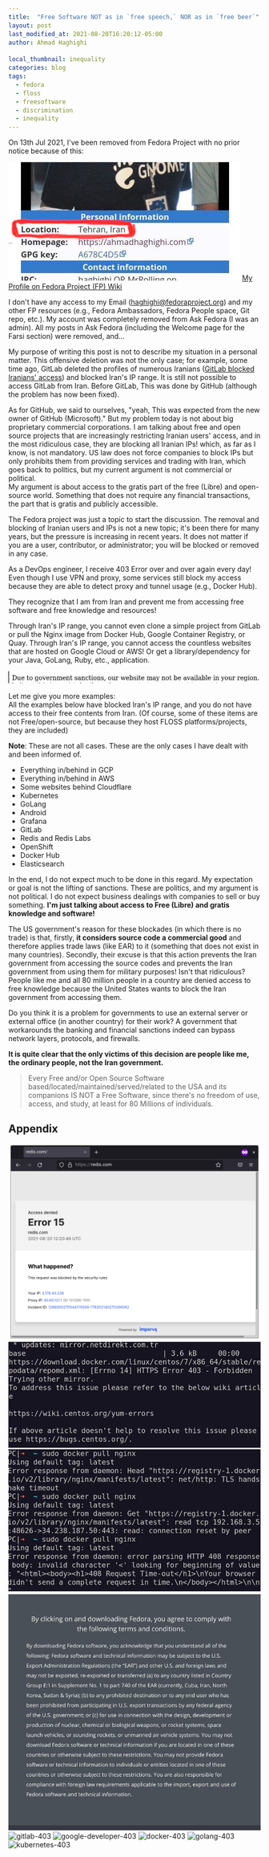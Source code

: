 ```yaml
---
title:  "Free Software NOT as in `free speech,` NOR as in `free beer`"
layout: post
last_modified_at: 2021-08-20T16:20:12-05:00
author: Ahmad Haghighi

local_thumbnail: inequality
categories: blog
tags:
  - fedora
  - floss
  - freesoftware
  - discrimination
  - inequality
---
```


On 13th Jul 2021, I've been removed from Fedora Project with no prior notice because of this:


![my-fedora-wiki](/assets/images/my-fedora-wiki.jpg)
[My Profile on Fedora Project (FP) Wiki](https://fedoraproject.org/wiki/User:Haghighi)

I don't have any access to my Email (haghighi@fedoraproject.org) and my other FP resources (e.g., Fedora Ambassadors, Fedora People space, Git repo, etc.). My account was completely removed from Ask Fedora (I was an admin). All my posts in Ask Fedora (including the Welcome page for the Farsi section) were removed, and...   

My purpose of writing this post is not to describe my situation in a personal matter. This offensive deletion was not the only case; for example, some time ago, GitLab deleted the profiles of numerous Iranians ([GitLab blocked Iranians' access](https://ahmadhaghighi.com/blog/2020/gitlab/)) and blocked Iran's IP range. It is still not possible to access GitLab from Iran. Before GitLab, This was done by GitHub (although the problem has now been fixed).   

As for GitHub, we said to ourselves, "yeah, This was expected from the new owner of GitHub (Microsoft)." But my problem today is not about big proprietary commercial corporations. I am talking about free and open source projects that are increasingly restricting Iranian users' access, and in the most ridiculous case, they are blocking all Iranian IPs! which, as far as I know, is not mandatory. US law does not force companies to block IPs but only prohibits them from providing services and trading with Iran, which goes back to politics, but my current argument is not commercial or political.     
My argument is about access to the gratis part of the free (Libre) and open-source world. Something that does not require any financial transactions, the part that is gratis and publicly accessible.

The Fedora project was just a topic to start the discussion. The removal and blocking of Iranian users and IPs is not a new topic; it's been there for many years, but the pressure is increasing in recent years. It does not matter if you are a user, contributor, or administrator; you will be blocked or removed in any case.   

As a DevOps engineer, I receive 403 Error over and over again every day! Even though I use VPN and proxy, some services still block my access because they are able to detect proxy and tunnel usage (e.g., Docker Hub).   

They recognize that I am from Iran and prevent me from accessing free software and free knowledge and resources!   

Through Iran's IP range, you cannot even clone a simple project from GitLab or pull the Nginx image from Docker Hub, Google Container Registry, or Quay. Through Iran's IP range, you cannot access the countless websites that are hosted on Google Cloud or AWS! Or get a library/dependency for your Java, GoLang, Ruby, etc., application.

![sanctions](/assets/images/sanctions.jpg)   

Let me give you more examples:   
All the examples below have blocked Iran's IP range, and you do not have access to their free contents from Iran. (Of course, some of these items are not Free/open-source, but because they host FLOSS platforms/projects, they are included)   

**Note**: These are not all cases. These are the only cases I have dealt with and been informed of.     

* Everything in/behind in GCP   
* Everything in/behind in AWS   
* Some websites behind Cloudflare   
* Kubernetes   
* GoLang   
* Android   
* Grafana   
* GitLab   
* Redis and Redis Labs   
* OpenShift   
* Docker Hub   
* Elasticsearch   

In the end,
I do not expect much to be done in this regard.
My expectation or goal is not the lifting of sanctions. These are politics, and my argument is not political. I do not expect business dealings with companies to sell or buy something. **I'm just talking about access to Free (Libre) and gratis knowledge and software!**

The US government's reason for these blockades (in which there is no trade) is that, firstly, **it considers source code a commercial good** and therefore applies trade laws (like EAR) to it (something that does not exist in many countries). Secondly, their excuse is that this action prevents the Iran government from accessing the source codes and prevents the Iran government from using them for military purposes! Isn't that ridiculous?  
People like me and all 80 million people in a country are denied access to free knowledge because the United States wants to block the Iran government from accessing them.   

Do you think it is a problem for governments to use an external server or external office (in another country) for their work? A government that workarounds the banking and financial sanctions indeed can bypass network layers, protocols, and firewalls.   

**It is quite clear that the only victims of this decision are people like me, the ordinary people, not the Iran government.**


> Every Free and/or Open Source Software based/located/maintained/served/related to the USA and its companions IS NOT a Free Software, since there's no freedom of use, access, and study, at least for 80 Millions of individuals.


## Appendix

![redis-access-denied](/assets/images/redis-access-denied.png)
![docker-403-01](/assets/images/docker-403-01.jpg)
![docker-403-02](/assets/images/docker-403-02.jpg)
![fedoraproject-ear](/assets/images/fedoraproject-ear.jpg)
![gitlab-403](/assets/images/gitlab-403.png)
![google-developer-403](/assets/images/google-developer-403.png)
![docker-403](/assets/images/docker-403.png)
![golang-403](/assets/images/golang-403.png)
![kubernetes-403](/assets/images/kubernetes-403.png)

